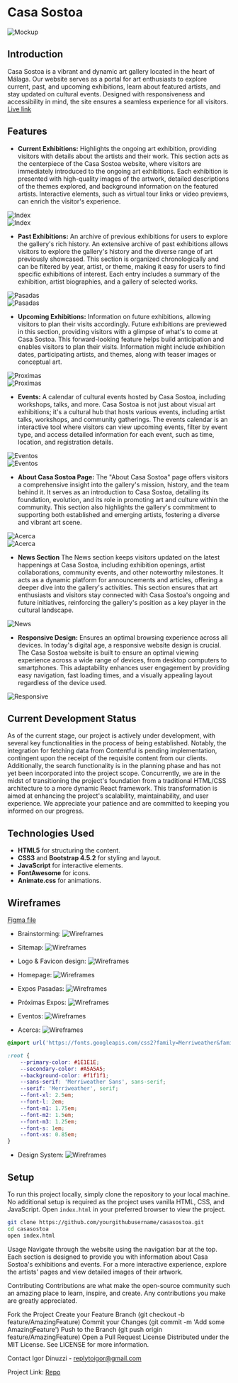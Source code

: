 # Casa Sostoa

![Mockup](doc/mockup/mockup.png)

## Introduction
Casa Sostoa is a vibrant and dynamic art gallery located in the heart of Málaga. Our website serves as a portal for art enthusiasts to explore current, past, and upcoming exhibitions, learn about featured artists, and stay updated on cultural events. Designed with responsiveness and accessibility in mind, the site ensures a seamless experience for all visitors.
[Live link](https://igordinuzzi.github.io/casa-sostoa-react/)

## Features

- **Current Exhibitions:** Highlights the ongoing art exhibition, providing visitors with details about the artists and their work.
  This section acts as the centerpiece of the Casa Sostoa website, where visitors are immediately introduced to the ongoing art exhibitions. Each exhibition is presented with high-quality images of the artwork, detailed descriptions of the themes explored, and background information on the featured artists. Interactive elements, such as virtual tour links or video previews, can enrich the visitor's experience.

![Index](doc/features/01-01-index.jpeg)  
![Index](doc/features/01-02-index.png)  

- **Past Exhibitions:** An archive of previous exhibitions for users to explore the gallery's rich history.
An extensive archive of past exhibitions allows visitors to explore the gallery's history and the diverse range of art previously showcased. This section is organized chronologically and can be filtered by year, artist, or theme, making it easy for users to find specific exhibitions of interest. Each entry includes a summary of the exhibition, artist biographies, and a gallery of selected works.

![Pasadas](doc/features/02-01-pasadas.jpeg)  
![Pasadas](doc/features/02-02-pasadas.jpg)  

- **Upcoming Exhibitions:** Information on future exhibitions, allowing visitors to plan their visits accordingly.
Future exhibitions are previewed in this section, providing visitors with a glimpse of what's to come at Casa Sostoa. This forward-looking feature helps build anticipation and enables visitors to plan their visits. Information might include exhibition dates, participating artists, and themes, along with teaser images or conceptual art.

![Proximas](doc/features/03-01-proximas.jpeg)  
![Proximas](doc/features/03-02-proximas.jpg)  

- **Events:** A calendar of cultural events hosted by Casa Sostoa, including workshops, talks, and more.
Casa Sostoa is not just about visual art exhibitions; it's a cultural hub that hosts various events, including artist talks, workshops, and community gatherings. The events calendar is an interactive tool where visitors can view upcoming events, filter by event type, and access detailed information for each event, such as time, location, and registration details.

![Eventos](doc/features/04-01-eventos.jpg)  
![Eventos](doc/features/04-02-eventos.jpg) 

- **About Casa Sostoa Page:** The "About Casa Sostoa" page offers visitors a comprehensive insight into the gallery's mission, history, and the team behind it. It serves as an introduction to Casa Sostoa, detailing its foundation, evolution, and its role in promoting art and culture within the community. This section also highlights the gallery's commitment to supporting both established and emerging artists, fostering a diverse and vibrant art scene.

![Acerca](doc/features/05-01-about.jpeg)  
![Acerca](doc/features/05-02-about.jpg) 

- **News Section**
The News section keeps visitors updated on the latest happenings at Casa Sostoa, including exhibition openings, artist collaborations, community events, and other noteworthy milestones. It acts as a dynamic platform for announcements and articles, offering a deeper dive into the gallery's activities. This section ensures that art enthusiasts and visitors stay connected with Casa Sostoa's ongoing and future initiatives, reinforcing the gallery's position as a key player in the cultural landscape.

![News](doc/features/06-01-news.jpg) 

- **Responsive Design:** Ensures an optimal browsing experience across all devices.
In today's digital age, a responsive website design is crucial. The Casa Sostoa website is built to ensure an optimal viewing experience across a wide range of devices, from desktop computers to smartphones. This adaptability enhances user engagement by providing easy navigation, fast loading times, and a visually appealing layout regardless of the device used.

![Responsive](doc/features/07-01-responsive.jpg) 

## Current Development Status
As of the current stage, our project is actively under development, with several key functionalities in the process of being established. Notably, the integration for fetching data from Contentful is pending implementation, contingent upon the receipt of the requisite content from our clients. Additionally, the search functionality is in the planning phase and has not yet been incorporated into the project scope. Concurrently, we are in the midst of transitioning the project's foundation from a traditional HTML/CSS architecture to a more dynamic React framework. This transformation is aimed at enhancing the project's scalability, maintainability, and user experience. We appreciate your patience and are committed to keeping you informed on our progress.

## Technologies Used
- **HTML5** for structuring the content.
- **CSS3** and **Bootstrap 4.5.2** for styling and layout.
- **JavaScript** for interactive elements.
- **FontAwesome** for icons.
- **Animate.css** for animations.

## Wireframes
[Figma file](https://www.figma.com/file/XF7awDQfoxlBgZEBeOxZeT/CASA-SOSTOA?type=design&node-id=0%3A1&mode=design&t=mSYNRVcMxwfGUFEX-1)

- Brainstorming:
![Wireframes](doc/wireframes/01-ABOUT.jpg)

- Sitemap:
![Wireframes](doc/wireframes/02-NAV.jpg) 

- Logo & Favicon design:
![Wireframes](doc/wireframes/03-LOGO.jpg)

- Homepage:
![Wireframes](doc/wireframes/04-HOME.jpg)

- Expos Pasadas:
![Wireframes](doc/wireframes/05-PASADAS.jpg)

- Próximas Expos:
![Wireframes](doc/wireframes/06-PROXIMAS.jpg)

- Eventos:
![Wireframes](doc/wireframes/07-EVENTOS.jpg)

- Acerca:
![Wireframes](doc/wireframes/08-ACERCA.jpg)

```css
@import url('https://fonts.googleapis.com/css2?family=Merriweather&family=Merriweather+Sans&display=swap');

:root {
    --primary-color: #1E1E1E;
    --secondary-color: #A5A5A5;
    --background-color: #f1f1f1; 
    --sans-serif: 'Merriweather Sans', sans-serif;
    --serif: 'Merriweather', serif;
    --font-xl: 2.5em;
    --font-l: 2em;
    --font-m1: 1.75em;
    --font-m2: 1.5em;
    --font-m3: 1.25em;
    --font-s: 1em; 
    --font-xs: 0.85em;
}
```

- Design System:
![Wireframes](doc/wireframes/09-DESIGN.jpg)


## Setup
To run this project locally, simply clone the repository to your local machine. No additional setup is required as the project uses vanilla HTML, CSS, and JavaScript. Open `index.html` in your preferred browser to view the project.

```bash
git clone https://github.com/yourgithubusername/casasostoa.git
cd casasostoa
open index.html
```

Usage
Navigate through the website using the navigation bar at the top. Each section is designed to provide you with information about Casa Sostoa's exhibitions and events. For a more interactive experience, explore the artists' pages and view detailed images of their artwork.

Contributing
Contributions are what make the open-source community such an amazing place to learn, inspire, and create. Any contributions you make are greatly appreciated.

Fork the Project
Create your Feature Branch (git checkout -b feature/AmazingFeature)
Commit your Changes (git commit -m 'Add some AmazingFeature')
Push to the Branch (git push origin feature/AmazingFeature)
Open a Pull Request
License
Distributed under the MIT License. See LICENSE for more information.

Contact
Igor Dinuzzi - replytoigor@gmail.com

Project Link: [Repo](https://github.com/igordinuzzi/Casa-Sostoa)
